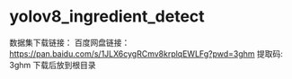 # yolov8_ingredient_detect
 
数据集下载链接：
百度网盘链接：https://pan.baidu.com/s/1JLX6cygRCmv8krplqEWLFg?pwd=3ghm 提取码: 3ghm
下载后放到根目录